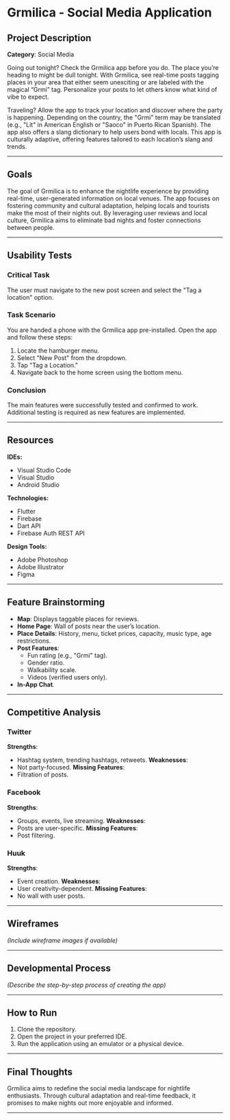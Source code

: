 # Grmilica - Social Media Application

## Project Description

**Category**: Social Media

Going out tonight? Check the Grmilica app before you do. The place you’re heading to might be dull tonight. With Grmilica, see real-time posts tagging places in your area that either seem unexciting or are labeled with the magical “Grmi” tag. Personalize your posts to let others know what kind of vibe to expect.

Traveling? Allow the app to track your location and discover where the party is happening. Depending on the country, the "Grmi" term may be translated (e.g., "Lit" in American English or "Saoco" in Puerto Rican Spanish). The app also offers a slang dictionary to help users bond with locals. This app is culturally adaptive, offering features tailored to each location’s slang and trends.

---

## Goals

The goal of Grmilica is to enhance the nightlife experience by providing real-time, user-generated information on local venues. The app focuses on fostering community and cultural adaptation, helping locals and tourists make the most of their nights out. By leveraging user reviews and local culture, Grmilica aims to eliminate bad nights and foster connections between people.

---

## Usability Tests

### Critical Task
The user must navigate to the new post screen and select the "Tag a location" option.

### Task Scenario
You are handed a phone with the Grmilica app pre-installed. Open the app and follow these steps:
1. Locate the hamburger menu.
2. Select "New Post" from the dropdown.
3. Tap "Tag a Location."
4. Navigate back to the home screen using the bottom menu.

### Conclusion
The main features were successfully tested and confirmed to work. Additional testing is required as new features are implemented.

---

## Resources

**IDEs:**
- Visual Studio Code
- Visual Studio
- Android Studio

**Technologies:**
- Flutter
- Firebase
- Dart API
- Firebase Auth REST API

**Design Tools:**
- Adobe Photoshop
- Adobe Illustrator
- Figma

---

## Feature Brainstorming
- **Map**: Displays taggable places for reviews.
- **Home Page**: Wall of posts near the user’s location.
- **Place Details**: History, menu, ticket prices, capacity, music type, age restrictions.
- **Post Features**:
  - Fun rating (e.g., "Grmi" tag).
  - Gender ratio.
  - Walkability scale.
  - Videos (verified users only).
- **In-App Chat**.

---

## Competitive Analysis

### Twitter
**Strengths**:
- Hashtag system, trending hashtags, retweets.
**Weaknesses**:
- Not party-focused.
**Missing Features**:
- Filtration of posts.

### Facebook
**Strengths**:
- Groups, events, live streaming.
**Weaknesses**:
- Posts are user-specific.
**Missing Features**:
- Post filtering.

### Huuk
**Strengths**:
- Event creation.
**Weaknesses**:
- User creativity-dependent.
**Missing Features**:
- No wall with user posts.

---

## Wireframes
*(Include wireframe images if available)*

---

## Developmental Process
*(Describe the step-by-step process of creating the app)*

---

## How to Run
1. Clone the repository.
2. Open the project in your preferred IDE.
3. Run the application using an emulator or a physical device.

---

## Final Thoughts
Grmilica aims to redefine the social media landscape for nightlife enthusiasts. Through cultural adaptation and real-time feedback, it promises to make nights out more enjoyable and informed.

---
